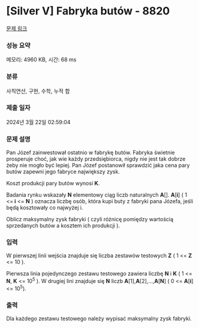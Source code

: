# [Silver V] Fabryka butów - 8820 

[문제 링크](https://www.acmicpc.net/problem/8820) 

### 성능 요약

메모리: 4960 KB, 시간: 68 ms

### 분류

사칙연산, 구현, 수학, 누적 합

### 제출 일자

2024년 3월 22일 02:59:04

### 문제 설명

<p>Pan Józef zainwestował ostatnio w fabrykę butów. Fabryka świetnie prosperuje choć, jak wie każdy przedsiębiorca, nigdy nie jest tak dobrze żeby nie mogło być lepiej. Pan Józef postanowił sprawdzić jaka cena pary butów zapewni jego fabryce największy zysk.</p>

<p>Koszt produkcji pary butów wynosi <strong>K</strong>.</p>

<p>Badania rynku wskazały <strong>N</strong> elementowy ciąg liczb naturalnych <strong>A</strong>[]. <strong>A</strong>[<strong>i</strong>] ( 1 <=<strong> i</strong> <= <strong>N</strong> ) oznacza liczbę osób, która kupi buty z fabryki pana Józefa, jeśli będą kosztowały co najwyżej i.</p>

<p>Oblicz maksymalny zysk fabryki ( czyli różnicę pomiędzy wartością sprzedanych butów a kosztem ich produkcji ).</p>

### 입력 

 <p>W pierwszej linii wejścia znajduje się liczba zestawów testowych <strong>Z</strong> ( 1 <= <strong>Z</strong> <= 10 ).</p>

<p>Pierwsza linia pojedynczego zestawu testowego zawiera liczbę <strong>N</strong> i <strong>K</strong> ( 1 <= <strong>N</strong>, <strong>K</strong> <= 10<sup>5</sup> ). W drugiej lini znajduje się <strong>N</strong> liczb <strong>A</strong>[1],<strong>A</strong>[2],...,<strong>A</strong>[<strong>N</strong>] ( 0 <= <strong>A</strong>[<strong>i</strong>] <= 10<sup>5</sup>).</p>

### 출력 

 <p>Dla każdego zestawu testowego należy wypisać maksymalny zysk fabryki.</p>

